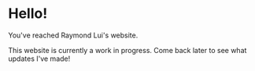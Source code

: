 # Hello!

You've reached Raymond Lui's website. 

This website is currently a work in progress. Come back later to see what updates I've made!
